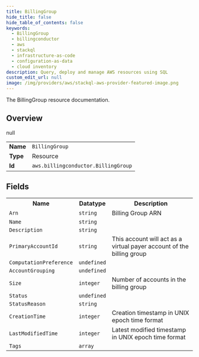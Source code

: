 ```yaml
---
title: BillingGroup
hide_title: false
hide_table_of_contents: false
keywords:
  - BillingGroup
  - billingconductor
  - aws
  - stackql
  - infrastructure-as-code
  - configuration-as-data
  - cloud inventory
description: Query, deploy and manage AWS resources using SQL
custom_edit_url: null
image: /img/providers/aws/stackql-aws-provider-featured-image.png
---
```

The BillingGroup resource documentation.

## Overview
<table><tbody>
<tr><td><b>Name</b></td><td><code>BillingGroup</code></td></tr>
<tr><td><b>Type</b></td><td>Resource</td></tr>
null
<tr><td><b>Id</b></td><td><code>aws.billingconductor.BillingGroup</code></td></tr>
</tbody></table>

## Fields
<table><tbody>
<tr><th>Name</th><th>Datatype</th><th>Description</th></tr>
<tr><td><code>Arn</code></td><td><code>string</code></td><td>Billing Group ARN</td></tr><tr><td><code>Name</code></td><td><code>string</code></td><td></td></tr><tr><td><code>Description</code></td><td><code>string</code></td><td></td></tr><tr><td><code>PrimaryAccountId</code></td><td><code>string</code></td><td>This account will act as a virtual payer account of the billing group</td></tr><tr><td><code>ComputationPreference</code></td><td><code>undefined</code></td><td></td></tr><tr><td><code>AccountGrouping</code></td><td><code>undefined</code></td><td></td></tr><tr><td><code>Size</code></td><td><code>integer</code></td><td>Number of accounts in the billing group</td></tr><tr><td><code>Status</code></td><td><code>undefined</code></td><td></td></tr><tr><td><code>StatusReason</code></td><td><code>string</code></td><td></td></tr><tr><td><code>CreationTime</code></td><td><code>integer</code></td><td>Creation timestamp in UNIX epoch time format</td></tr><tr><td><code>LastModifiedTime</code></td><td><code>integer</code></td><td>Latest modified timestamp in UNIX epoch time format</td></tr><tr><td><code>Tags</code></td><td><code>array</code></td><td></td></tr>
</tbody></table>